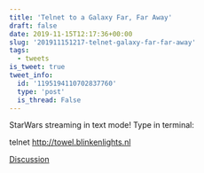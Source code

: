 ```yaml
---
title: 'Telnet to a Galaxy Far, Far Away'
draft: false
date: 2019-11-15T12:17:36+00:00
slug: '201911151217-telnet-galaxy-far-far-away'
tags:
  - tweets
is_tweet: true
tweet_info:
  id: '1195194110702837760'
  type: 'post'
  is_thread: False
---
```




StarWars streaming in text mode! 
Type in terminal:
 
telnet <http://towel.blinkenlights.nl>

[Discussion](https://x.com/sytelus/status/1195194110702837760)
